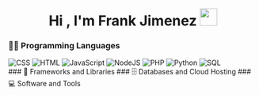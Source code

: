 <h1 align="center">Hi , I'm Frank Jimenez <img src="https://media.giphy.com/media/hvRJCLFzcasrR4ia7z/giphy.gif" width="35"></h1>

<!--
**FrankJimenezDev/FrankJimenezDev** is a ✨ _special_ ✨ repository because its `README.md` (this file) appears on your GitHub profile.

Here are some ideas to get you started:

- 🔭 I’m currently working on ...
- 🌱 I’m currently learning ...
- 👯 I’m looking to collaborate on ...
- 🤔 I’m looking for help with ...
- 💬 Ask me about ...
- 📫 How to reach me: ...
- 😄 Pronouns: ...
- ⚡ Fun fact: ...
-->

### 👨‍💻 Programming Languages
<div style={{ display: 'flex' }}>
<img alt="CSS" src="https://img.shields.io/badge/CSS%20-%231572B6.svg?logo=css3&logoColor=white">
<img alt="HTML" src="https://img.shields.io/badge/HTML%20-%23E34F26.svg?logo=html5&logoColor=white">
<img alt="JavaScript" src="https://img.shields.io/badge/JavaScript%20-%23F7DF1E.svg?logo=javascript&logoColor=black">
<img alt="NodeJS" src="https://img.shields.io/badge/Node.js%20-%2343853D.svg?logo=node.js&logoColor=white">
<img alt="PHP" src="https://img.shields.io/badge/PHP-%23777BB4.svg?logo=php&logoColor=white">
<img alt="Python" src="https://img.shields.io/badge/Python%20-%2314354C.svg?logo=python&logoColor=white">
<img alt="SQL" src="https://img.shields.io/badge/SQL%20-%23025E8C.svg?logo=amazon-dynamodb&logoColor=white">
</div>
### 🧰 Frameworks and Libraries
### 🗄️ Databases and Cloud Hosting
### 💻 Software and Tools
